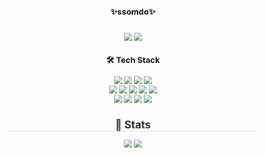 <div align="center">
  
  ### ✨ssomdo✨
  
  
  
 <!-- <a href="https://velog.io/@seondal/about"><img src="https://img.shields.io/badge/seondal.log-3DDC84?style=badge&logo=Velog&logoColor=white"/></a>
 <a href="https://suave-lilac-075.notion.site/Dalchive-ec0bc59746804968a085c2cf46151c80"><img src="https://img.shields.io/badge/Dalchive-ffffff?style=badge&logo=notion&logoColor=black"/></a>--> 
 <a href="https://dev-xom.tistory.com"><img src="https://img.shields.io/badge/ssomdo-E5511E?style=badge&logo=Tistory&logoColor=white"/></a> <a href="https://github.com/ssomdo"><img src="https://img.shields.io/badge/Project:Yameokja,Uddae-735998?style=badge&logo=GitHub&logoColor=white"/></a> 
  ---

<h3 align="center">🛠️ Tech Stack</h3>
<p align="center">
  <img src="https://img.shields.io/badge/Python-3776AB?style=flat-square&logo=Python&logoColor=white">
          <img src="https://img.shields.io/badge/Apache Tomcat-F8DC75?style=flat-square&logo=Apache Tomcat&logoColor=white">
          <img src="https://img.shields.io/badge/CSS3-1572B6?style=flat-square&logo=CSS3&logoColor=white">
          <img src="https://img.shields.io/badge/Oracle-F80000?style=flat-square&logo=Oracle&logoColor=white">
          <br/><img src="https://img.shields.io/badge/Spring Boot-6DB33F?style=flat-square&logo=Spring Boot&logoColor=white">
          <img src="https://img.shields.io/badge/HTML5-E34F26?style=flat-square&logo=HTML5&logoColor=white">
          <img src="https://img.shields.io/badge/jQuery-0769AD?style=flat-square&logo=jQuery&logoColor=white">
          <img src="https://img.shields.io/badge/Javascript-F7DF1E?style=flat-square&logo=Javascript&logoColor=white">
          <img src="https://img.shields.io/badge/Java-007396?style=flat-square&logo=Java&logoColor=white">
          <br/><img src="https://img.shields.io/badge/Notion-000000?style=flat-square&logo=Notion&logoColor=white">
          <img src="https://img.shields.io/badge/Matlab-0076a8?style=flat-square&logo=Matlab&logoColor=white">
          <img src="https://img.shields.io/badge/Github-181717?style=flat-square&logo=Github&logoColor=white">
          <img src="https://img.shields.io/badge/Git-F05032?style=flat-square&logo=Git&logoColor=white">
  <br/>
</p>
    
<h2 style="border-bottom: 1px solid #d8dee4; color: #282d33;"> 🏅 Stats </h2> 
<div align= "center">
  <img src="https://github-readme-stats.vercel.app/api?username=ssomdo&bg_color=60,ffffff,cce2cb&title_color=000000&text_color=000000"
         /> 
  <img src="https://github-readme-stats.vercel.app/api/top-langs/?username=ssomdo&layout=compact&bg_color=60,ffffff,cce2cb&title_color=000000&text_color=000000"
           /> 
</div>
     
</div>
    


<!--
**ssomdo/ssomdo** is a ✨ _special_ ✨ repository because its `README.md` (this file) appears on your GitHub profile.

Here are some ideas to get you started:

- 🔭 I’m currently working on ...
- 🌱 I’m currently learning ...
- 👯 I’m looking to collaborate on ...
- 🤔 I’m looking for help with ...
- 💬 Ask me about ...
- 📫 How to reach me: ...
- 😄 Pronouns: ...
- ⚡ Fun fact: ...
-->
